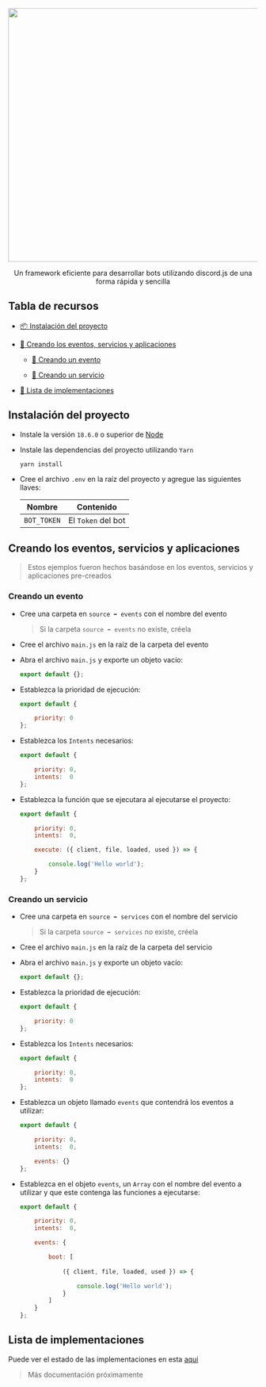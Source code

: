 <div align='center'>
    <img src='https://i.ibb.co/CKz4kQQ/logo.png' width='512' />
    <p>
        Un framework eficiente para desarrollar bots utilizando discord.js de una forma rápida y sencilla
    </p>
</div>

## Tabla de recursos

- [📦 Instalación del proyecto](https://github.com/theMarzon/Dynamoon#Instalación-del-proyecto)

- [🧱 Creando los eventos, servicios y aplicaciones](https://github.com/theMarzon/Dynamoon#Creando-los-eventos-servicios-y-aplicaciones)

    - [🎯 Creando un evento](https://github.com/theMarzon/Dynamoon#Creando-un-evento)

    - [📡 Creando un servicio](https://github.com/theMarzon/Dynamoon#Creando-un-servicio)


- [🚚 Lista de implementaciones](https://github.com/theMarzon/Dynamoon#Lista-de-implementaciones)

## Instalación del proyecto

- Instale la versión `18.6.0` o superior de [Node](https://nodejs.org)

- Instale las dependencias del proyecto utilizando `Yarn`
  
    ```sh-session
    yarn install
    ```

- Cree el archivo `.env` en la raíz del proyecto y agregue las siguientes llaves:

    | Nombre      | Contenido          |
    |-------------|--------------------|
    | `BOT_TOKEN` | El `Token` del bot |

## Creando los eventos, servicios y aplicaciones

> Estos ejemplos fueron hechos basándose en los eventos, servicios y aplicaciones pre-creados

### Creando un evento

- Cree una carpeta en `source ➡ events` con el nombre del evento

    > Si la carpeta `source ➡ events` no existe, créela

- Cree el archivo `main.js` en la raíz de la carpeta del evento

- Abra el archivo `main.js` y exporte un objeto vacío:

    ```js
    export default {};
    ```

- Establezca la prioridad de ejecución:

    ```js
    export default {

        priority: 0
    };
    ```

- Establezca los `Intents` necesarios:

    ```js
    export default {

        priority: 0,
        intents:  0
    };
    ```

- Establezca la función que se ejecutara al ejecutarse el proyecto:

    ```js
    export default {

        priority: 0,
        intents:  0,

        execute: ({ client, file, loaded, used }) => {

            console.log('Hello world');
        }
    };
    ```

### Creando un servicio

- Cree una carpeta en `source ➡ services` con el nombre del servicio

    > Si la carpeta `source ➡ services` no existe, créela

- Cree el archivo `main.js` en la raíz de la carpeta del servicio

- Abra el archivo `main.js` y exporte un objeto vacío:

    ```js
    export default {};
    ```

- Establezca la prioridad de ejecución:

    ```js
    export default {

        priority: 0
    };
    ```

- Establezca los `Intents` necesarios:

    ```js
    export default {

        priority: 0,
        intents:  0
    };
    ```

- Establezca un objeto llamado `events` que contendrá los eventos a utilizar:

    ```js
    export default {

        priority: 0,
        intents:  0,

        events: {}
    };

- Establezca en el objeto `events`, un `Array` con el nombre del evento a utilizar y que este contenga las funciones a ejecutarse:

    ```js
    export default {

        priority: 0,
        intents:  0,

        events: {

            boot: [
                
                ({ client, file, loaded, used }) => {

                    console.log('Hello world');
                }
            ]
        }
    };
    ```

## Lista de implementaciones

Puede ver el estado de las implementaciones en esta [aquí](https://themarzon.notion.site/3a93960b980b484780c38e8c9aa360e1?v=469840de43db4e12b2355d6d8bd8588e)

> Más documentación próximamente
